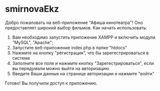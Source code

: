# smirnovaEkz
Добро пожаловать на веб-приложение "Афиша кинотеатра"! Оно предоставляет широкий выбор фильмов.
Как начать использовать:
1. Вам необходимо запустить приложение XAMPP и включить модули "MySQL", "Apache";
2. Запустите веб-приложение index.php в папке "htdocs"
3. Нажмите на кнопку "регистрация", что бы зарегестрироваться в системе
4. Заполните все поля и нажмите кнопку "Зарегестрироваться", если вы передумали можно выйти на авторизацию
5. Введите Ваши данные на странице авторизации и нажмите "войти"

Готово! Вы получили доступ к приложению.
